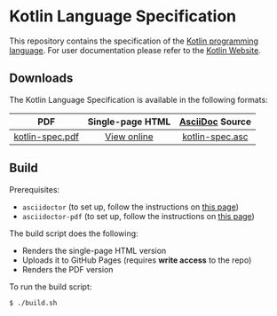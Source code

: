 # Kotlin Language Specification

This repository contains the specification of the [Kotlin programming language](https://kotlinlang.org).
For user documentation please refer to the [Kotlin Website](https://kotlinlang.org).

## Downloads

The Kotlin Language Specification is available in the following formats:  

PDF | Single-page HTML | [AsciiDoc](http://www.methods.co.nz/asciidoc/) Source |
:----:|:----:|:----:
[kotlin-spec.pdf](kotlin-spec.pdf) | [View online](http://jetbrains.github.io/kotlin-spec/) | [kotlin-spec.asc](kotlin.asc)

## Build

Prerequisites:
* `asciidoctor` (to set up, follow the instructions on [this page](http://asciidoctor.org/docs/install-toolchain/))
* `asciidoctor-pdf` (to set up, follow the instructions on [this page](http://asciidoctor.org/docs/convert-asciidoc-to-pdf/#install-the-published-gem)) 

The build script does the following:

- Renders the single-page HTML version
- Uploads it to GitHub Pages (requires **write access** to the repo)
- Renders the PDF version

To run the build script:

``` bash
$ ./build.sh
```
